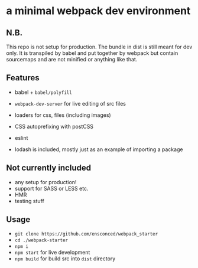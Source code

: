 # a minimal webpack dev environment

## N.B.

This repo is not setup for production. The bundle in dist is still meant for dev only. It is transpiled by babel and put together by webpack but contain sourcemaps and are not minified or anything like that.

## Features

- babel + `babel/polyfill`
- `webpack-dev-server` for live editing of src files
- loaders for css, files (including images)
- CSS autoprefixing with postCSS
- eslint

- lodash is included, mostly just as an example of importing a package

## Not currently included

- any setup for production!
- support for SASS or LESS etc.
- HMR
- testing stuff

## Usage

- `git clone https://github.com/ensconced/webpack_starter`
- `cd ./webpack-starter`
- `npm i`
- `npm start` for live development
- `npm build` for build src into `dist` directory